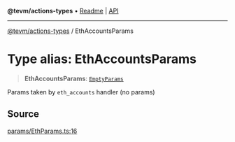 **@tevm/actions-types** • [Readme](../README.md) \| [API](../globals.md)

***

[@tevm/actions-types](../README.md) / EthAccountsParams

# Type alias: EthAccountsParams

> **EthAccountsParams**: [`EmptyParams`](EmptyParams.md)

Params taken by `eth_accounts` handler (no params)

## Source

[params/EthParams.ts:16](https://github.com/evmts/tevm-monorepo/blob/main/packages/actions-types/src/params/EthParams.ts#L16)
